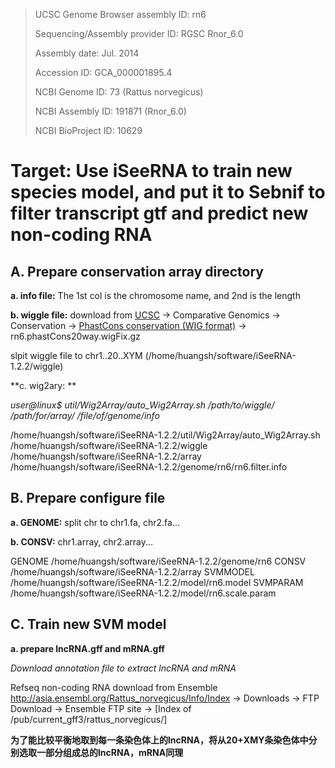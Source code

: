 >UCSC Genome Browser assembly ID: rn6
>
>Sequencing/Assembly provider ID: RGSC Rnor_6.0
>
>Assembly date: Jul. 2014
>
>Accession ID: GCA_000001895.4
>
>NCBI Genome ID: 73 (Rattus norvegicus)
>
>NCBI Assembly ID: 191871 (Rnor_6.0)
>
>NCBI BioProject ID: 10629

# Target: Use iSeeRNA to train new species model, and put it to Sebnif to filter transcript gtf and predict new non-coding RNA
## A. Prepare conservation array directory
**a. info file:** The 1st col is the chromosome name, and 2nd is the length 

**b. wiggle file:** download from [UCSC](https://genome-asia.ucsc.edu/cgi-bin/hgTracks?db=rn6&lastVirtModeType=default&lastVirtModeExtraState=&virtModeType=default&virtMode=0&nonVirtPosition=&position=chr1%3A80607368%2D80638076&hgsid=758048143_f7VNKMTH3nKj2AgUIFwzgHbfYayO) -> Comparative Genomics -> Conservation -> [PhastCons conservation (WIG format)](http://hgdownload.soe.ucsc.edu/goldenPath/rn6/phastCons20way/) -> rn6.phastCons20way.wigFix.gz

slpit wiggle file to chr1..20..XYM (/home/huangsh/software/iSeeRNA-1.2.2/wiggle)

**c. wig2ary: **

*user@linux$ util/Wig2Array/auto_Wig2Array.sh  /path/to/wiggle/ /path/for/array/ /file/of/genome/info*

  /home/huangsh/software/iSeeRNA-1.2.2/util/Wig2Array/auto_Wig2Array.sh /home/huangsh/software/iSeeRNA-1.2.2/wiggle /home/huangsh/software/iSeeRNA-1.2.2/array /home/huangsh/software/iSeeRNA-1.2.2/genome/rn6/rn6.filter.info

## B. Prepare configure file
**a. GENOME:** split chr to chr1.fa, chr2.fa...

**b. CONSV:** chr1.array, chr2.array...

  GENOME  /home/huangsh/software/iSeeRNA-1.2.2/genome/rn6
  CONSV   /home/huangsh/software/iSeeRNA-1.2.2/array
  SVMMODEL        /home/huangsh/software/iSeeRNA-1.2.2/model/rn6.model
  SVMPARAM        /home/huangsh/software/iSeeRNA-1.2.2/model/rn6.scale.param
## C. Train new SVM model
**a. prepare lncRNA.gff and mRNA.gff**

*Download annotation file to extract lncRNA and mRNA*

Refseq non-coding RNA download from Ensemble http://asia.ensembl.org/Rattus_norvegicus/Info/Index -> Downloads -> FTP Download -> Ensemble FTP site -> [Index of /pub/current_gff3/rattus_norvegicus/]

**为了能比较平衡地取到每一条染色体上的lncRNA，将从20+XMY条染色体中分别选取一部分组成总的lncRNA，mRNA同理**
